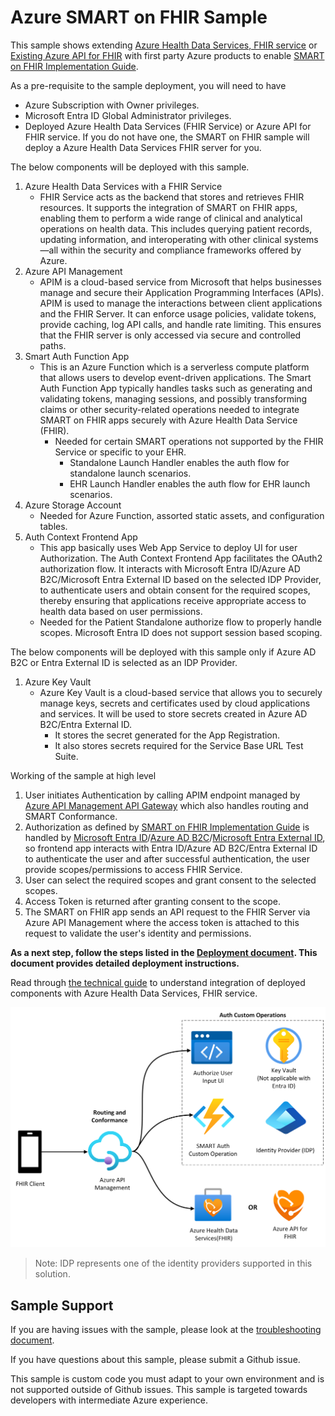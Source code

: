 # Azure SMART on FHIR Sample 

This sample shows extending [Azure Health Data Services, FHIR service](https://learn.microsoft.com/en-us/azure/healthcare-apis/fhir/overview) or [Existing Azure API for FHIR](https://learn.microsoft.com/en-us/azure/healthcare-apis/azure-api-for-fhir/overview) with first party Azure products to enable [SMART on FHIR Implementation Guide](https://docs.smarthealthit.org/). 

As a pre-requisite to the sample deployment, you will need to have
* Azure Subscription with Owner privileges.
* Microsoft Entra ID Global Administrator privileges.
* Deployed Azure Health Data Services (FHIR Service) or Azure API for FHIR service. If you do not have one, the SMART on FHIR sample will deploy a Azure Health Data Services FHIR server for you. 

The below components will be deployed with this sample.
1. Azure Health Data Services with a FHIR Service
    - FHIR Service acts as the backend that stores and retrieves FHIR resources. It supports the integration of SMART on FHIR apps, enabling them to perform a wide range of clinical and analytical operations on health data. This includes querying patient records, updating information, and interoperating with other clinical systems—all within the security and compliance frameworks offered by Azure.
2. Azure API Management
    - APIM is a cloud-based service from Microsoft that helps businesses manage and secure their Application Programming Interfaces (APIs). APIM is used to manage the interactions between client applications and the FHIR Server. It can enforce usage policies, validate tokens, provide caching, log API calls, and handle rate limiting. This ensures that the FHIR server is only accessed via secure and controlled paths.
3. Smart Auth Function App
    - This is an Azure Function which is a serverless compute platform that allows users to develop event-driven applications. The Smart Auth Function App typically handles tasks such as generating and validating tokens, managing sessions, and possibly transforming claims or other security-related operations needed to integrate SMART on FHIR apps securely with Azure Health Data Service (FHIR).
        - Needed for certain SMART operations not supported by the FHIR Service or specific to your EHR.
            - Standalone Launch Handler enables the auth flow for standalone launch scenarios.
            - EHR Launch Handler enables the auth flow for EHR launch scenarios.
4. Azure Storage Account
    - Needed for Azure Function, assorted static assets, and configuration tables.
5. Auth Context Frontend App
    - This app basically uses Web App Service to deploy UI for user Authorization. The Auth Context Frontend App facilitates the OAuth2 authorization flow. It interacts with Microsoft Entra ID/Azure AD B2C/Microsoft Entra External ID based on the selected IDP Provider, to authenticate users and obtain consent for the required scopes, thereby ensuring that applications receive appropriate access to health data based on user permissions.
     - Needed for the Patient Standalone authorize flow to properly handle scopes. Microsoft Entra ID does not support session based scoping.

The below components will be deployed with this sample only if Azure AD B2C or Entra External ID is selected as an IDP Provider.
1. Azure Key Vault
    - Azure Key Vault is a cloud-based service that allows you to securely manage keys, secrets and certificates used by cloud applications and services. It will be used to store secrets created in Azure AD B2C/Entra External ID.
        - It stores the secret generated for the App Registration.
        - It also stores secrets required for the Service Base URL Test Suite.

Working of the sample at high level
1. User initiates Authentication by calling APIM endpoint managed by [Azure API Management API Gateway](https://learn.microsoft.com/azure/api-management/api-management-gateways-overview) which also handles routing and SMART Conformance.
2. Authorization as defined by [SMART on FHIR Implementation Guide](https://hl7.org/fhir/smart-app-launch/1.0.0/index.html) is handled by [Microsoft Entra ID](https://learn.microsoft.com/en-us/entra/fundamentals/whatis)/[Azure AD B2C](https://learn.microsoft.com/en-us/azure/active-directory-b2c/overview)/[Microsoft Entra External ID](https://learn.microsoft.com/en-us/entra/external-id/external-identities-overview), so frontend app interacts with Entra ID/Azure AD B2C/Entra External ID to authenticate the user and after successful authentication, the user provide scopes/permissions to access FHIR Service.
3. User can select the required scopes and grant consent to the selected scopes.
4. Access Token is returned after granting consent to the scope.
5. The SMART on FHIR app sends an API request to the FHIR Server via Azure API Management where the access token is attached to this request to validate the user's identity and permissions.


**As a next step, follow the steps listed in the [Deployment document](./docs/deployment.md). This document provides detailed deployment instructions.**


Read through [the technical guide](./docs/technical-guide.md) to understand integration of deployed components with Azure Health Data Services, FHIR service.


![](./docs/images/smart-sample-overview-archdiagram.png)

>Note: IDP represents one of the identity providers supported in this solution.

## Sample Support

If you are having issues with the sample, please look at the [troubleshooting document](./docs/troubleshooting.md).

If you have questions about this sample, please submit a Github issue. 

This sample is custom code you must adapt to your own environment and is not supported outside of Github issues. This sample is targeted towards developers with intermediate Azure experience.
